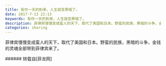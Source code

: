 ```yaml
---
title: 有你一天的到来，人生就变黑暗了。
date: 2017-7-13 22:13
keywords: 有你一天的到来，人生就变黑暗了。
description: 菲律宾慢慢变成蛮人的天下，取代了美国和日本。野蛮的民族，黑暗的斗争，金钱的灵魂全部带到菲律宾来了。
categories: sharing
---
```

<td class="t_f" id="postmessage_790254">

菲律宾慢慢变成蛮人的天下，取代了美国和日本。野蛮的民族，黑暗的斗争，金钱的灵魂全部带到菲律宾来了。<br/>
</td>
###### 转载自[菲龙网]